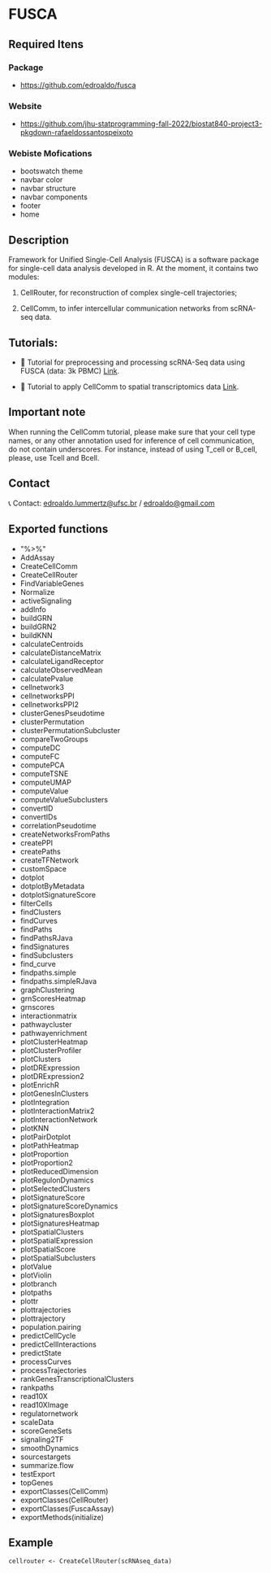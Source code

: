 # FUSCA

## Required Itens

### Package
* https://github.com/edroaldo/fusca

### Website
* https://github.com/jhu-statprogramming-fall-2022/biostat840-project3-pkgdown-rafaeldossantospeixoto

### Webiste Mofications
* bootswatch theme
* navbar color
* navbar structure
* navbar components
* footer
* home

## Description
Framework for Unified Single-Cell Analysis (FUSCA) is a software package for single-cell data analysis developed in R. At the moment, it contains two modules:

1. CellRouter, for reconstruction of complex single-cell trajectories; 

2. CellComm, to infer intercellular communication networks from scRNA-seq data.


## Tutorials:

* :notebook_with_decorative_cover: Tutorial for preprocessing and processing scRNA-Seq data using FUSCA (data: 3k PBMC) [Link](https://github.com/edroaldo/fusca/blob/main/tutorial/FUSCA_tutorial_3k_PBMC_ds.ipynb).

* :notebook_with_decorative_cover: Tutorial to apply CellComm to spatial transcriptomics data [Link](https://github.com/edroaldo/fusca/blob/main/tutorial/CellComm_ST_tutorial.ipynb).

## Important note

When running the CellComm tutorial, please make sure that your cell type names, or any other annotation used for inference of cell communication, do not contain underscores. For instance, instead of using T_cell or B_cell, please, use Tcell and Bcell.


## Contact

:telephone_receiver: Contact: edroaldo.lummertz@ufsc.br / edroaldo@gmail.com


## Exported functions

* "%>%"
* AddAssay
* CreateCellComm
* CreateCellRouter
* FindVariableGenes
* Normalize
* activeSignaling
* addInfo
* buildGRN
* buildGRN2
* buildKNN
* calculateCentroids
* calculateDistanceMatrix
* calculateLigandReceptor
* calculateObservedMean
* calculatePvalue
* cellnetwork3
* cellnetworksPPI
* cellnetworksPPI2
* clusterGenesPseudotime
* clusterPermutation
* clusterPermutationSubcluster
* compareTwoGroups
* computeDC
* computeFC
* computePCA
* computeTSNE
* computeUMAP
* computeValue
* computeValueSubclusters
* convertID
* convertIDs
* correlationPseudotime
* createNetworksFromPaths
* createPPI
* createPaths
* createTFNetwork
* customSpace
* dotplot
* dotplotByMetadata
* dotplotSignatureScore
* filterCells
* findClusters
* findCurves
* findPaths
* findPathsRJava
* findSignatures
* findSubclusters
* find_curve
* findpaths.simple
* findpaths.simpleRJava
* graphClustering
* grnScoresHeatmap
* grnscores
* interactionmatrix
* pathwaycluster
* pathwayenrichment
* plotClusterHeatmap
* plotClusterProfiler
* plotClusters
* plotDRExpression
* plotDRExpression2
* plotEnrichR
* plotGenesInClusters
* plotIntegration
* plotInteractionMatrix2
* plotInteractionNetwork
* plotKNN
* plotPairDotplot
* plotPathHeatmap
* plotProportion
* plotProportion2
* plotReducedDimension
* plotRegulonDynamics
* plotSelectedClusters
* plotSignatureScore
* plotSignatureScoreDynamics
* plotSignaturesBoxplot
* plotSignaturesHeatmap
* plotSpatialClusters
* plotSpatialExpression
* plotSpatialScore
* plotSpatialSubclusters
* plotValue
* plotViolin
* plotbranch
* plotpaths
* plottr
* plottrajectories
* plottrajectory
* population.pairing
* predictCellCycle
* predictCellInteractions
* predictState
* processCurves
* processTrajectories
* rankGenesTranscriptionalClusters
* rankpaths
* read10X
* read10XImage
* regulatornetwork
* scaleData
* scoreGeneSets
* signaling2TF
* smoothDynamics
* sourcestargets
* summarize.flow
* testExport
* topGenes
* exportClasses(CellComm)
* exportClasses(CellRouter)
* exportClasses(FuscaAssay)
* exportMethods(initialize)

## Example 

```
cellrouter <- CreateCellRouter(scRNAseq_data)
```
